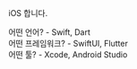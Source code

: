 iOS 합니다.

<div> 어떤 언어? - Swift, Dart  </div>
<div> 어떤 프레임워크? - SwiftUI, Flutter </div>
<div> 어떤 툴? - Xcode, Android Studio </div>
